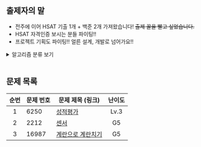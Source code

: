 ## 출제자의 말

- 전주에 이어 HSAT 기출 1개 + 백준 2개 가져왔습니다! ~~출제 꿀을 빨고 싶었습니다.~~
- HSAT 자격인증 보시는 분들 파이팅!!
- 프로젝트 기획도 파이팅!! 얼른 설계, 개발로 넘어가요!!

<details>
<summary>알고리즘 분류 보기</summary>
<div markdown="1">
HSAT 문제는 정렬, 자료구조인 것 같아요(?)
<br>
그리디, 백트래킹 가벼운 문제 하나씩!
</div>
</details>
<br>

## 문제 목록

| **순번** | **문제 번호** | **문제 제목 (링크)**                                     | **난이도** |
| :---: |-----------|----------------------------------------------------|:-------:|
| 1 | 6250      | [성적평가](https://softeer.ai/practice/6250)           |  Lv.3   |
| 2 | 2212      | [센서](https://www.acmicpc.net/problem/2212)         |   G5    |
| 3 | 16987     | [계란으로 계란치기](https://www.acmicpc.net/problem/16987) |   G5    |

<br>
